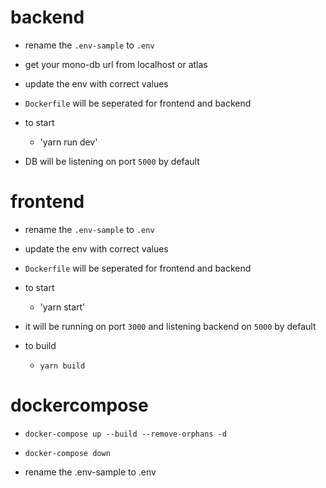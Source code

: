 # backend

- rename the `.env-sample` to `.env` 
- get your mono-db url from localhost or atlas
- update the env with correct values 

- `Dockerfile` will be seperated for frontend and backend

- to start
  - 'yarn run dev'

- DB will be listening on port `5000` by default

# frontend

- rename the `.env-sample` to `.env` 
- update the env with correct values 

- `Dockerfile` will be seperated for frontend and backend

- to start
  - 'yarn start'

- it will be running on port `3000` and listening backend on `5000` by default

- to build
  - `yarn build`


# dockercompose
- `docker-compose up --build --remove-orphans -d`
- `docker-compose down`

- rename the .env-sample to .env
